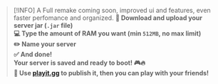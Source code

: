> [!INFO]
> A Full remake coming soon, improved ui and features, even faster perfomance and organized.
**🚀 Download and upload your server jar (`.jar` file)**  
**💻 Type the amount of RAM you want (min `512MB`, no max limit)**  
**✏️ Name your server**  
**✅ And done!**  
**Your server is saved and ready to boot! 🎮🔥**  
**📱 Use [playit.gg](https://playit.gg/) to publish it, then you can play with your friends!**  

